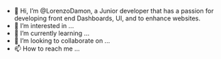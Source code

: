 - 👋 Hi, I’m @LorenzoDamon, a Junior developer that has a passion for developing front end Dashboards, UI, and to enhance websites. 
- 👀 I’m interested in ...
- 🌱 I’m currently learning ...
- 💞️ I’m looking to collaborate on ...
- 📫 How to reach me ...

<!---
LorenzoDamon/LorenzoDamon is a ✨ special ✨ repository because its `README.md` (this file) appears on your GitHub profile.
You can click the Preview link to take a look at your changes.
--->
